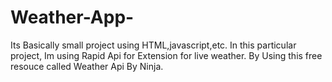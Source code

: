 # Weather-App-
Its Basically small project using HTML,javascript,etc.
In this particular project, 
Im using Rapid Api for Extension for live weather.
By Using this free resouce called Weather Api By Ninja.
